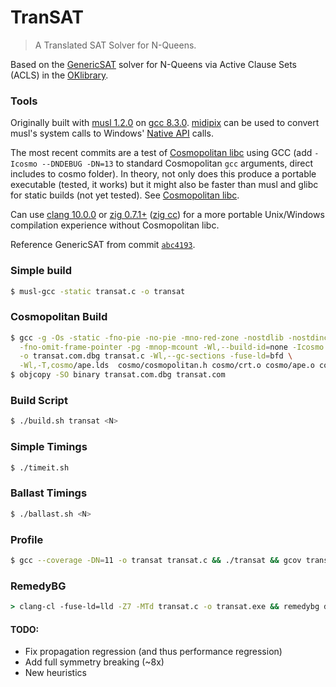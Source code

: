 # TranSAT
> A Translated SAT Solver for N-Queens.

Based on the [GenericSAT](https://github.com/OKullmann/oklibrary/tree/master/Satisfiability/Transformers/Generators/Queens/GenericSAT) solver for N-Queens via Active Clause Sets (ACLS) in the [OKlibrary](https://github.com/OKullmann/oklibrary/).

### Tools

Originally built with [musl 1.2.0](https://musl.libc.org/) on [gcc 8.3.0](https://gcc.gnu.org/). [midipix](https://midipix.org/) can be used to convert musl's system calls to Windows' [Native API](https://en.wikipedia.org/wiki/Native_API) calls.

The most recent commits are a test of [Cosmopolitan libc](https://justine.lol/cosmopolitan/index.html) using GCC (add `-Icosmo --DNDEBUG -DN=13` to standard Cosmopolitan `gcc` arguments, direct includes to cosmo folder).
In theory, not only does this produce a portable executable (tested, it works) but it might also be faster than musl and glibc for static builds (not yet tested). See [Cosmopolitan libc](https://justine.lol/cosmopolitan/index.html).

Can use [clang 10.0.0](https://clang.llvm.org/) or [zig 0.7.1+](https://ziglang.org) ([zig cc](https://andrewkelley.me/post/zig-cc-powerful-drop-in-replacement-gcc-clang.html)) for a more portable Unix/Windows compilation experience without Cosmopolitan libc.

Reference GenericSAT from commit [`abc4193`](https://github.com/OKullmann/oklibrary/commit/abc419334da4e73f44dd1c13cc4d3ae78a534b63).

### Simple build
```bash
$ musl-gcc -static transat.c -o transat
```

### Cosmopolitan Build
```bash
$ gcc -g -Os -static -fno-pie -no-pie -mno-red-zone -nostdlib -nostdinc \
  -fno-omit-frame-pointer -pg -mnop-mcount -Wl,--build-id=none -Icosmo \
  -o transat.com.dbg transat.c -Wl,--gc-sections -fuse-ld=bfd \
  -Wl,-T,cosmo/ape.lds  cosmo/cosmopolitan.h cosmo/crt.o cosmo/ape.o cosmo/cosmopolitan.a --DNDEBUG -DN=13
$ objcopy -SO binary transat.com.dbg transat.com
```

### Build Script
```bash
$ ./build.sh transat <N>
```

### Simple Timings
```bash
$ ./timeit.sh
```

### Ballast Timings
```bash
$ ./ballast.sh <N>
```

### Profile
```bash
$ gcc --coverage -DN=11 -o transat transat.c && ./transat && gcov transat.c -m
```

### RemedyBG
```cmd
> clang-cl -fuse-ld=lld -Z7 -MTd transat.c -o transat.exe && remedybg dbg.rdbg
```

#### TODO:

- Fix propagation regression (and thus performance regression)
- Add full symmetry breaking (~8x)
- New heuristics

<!-- COPYRIGHT Alex Blandin (c) 2020- -->
<!-- See LICENSE -->
